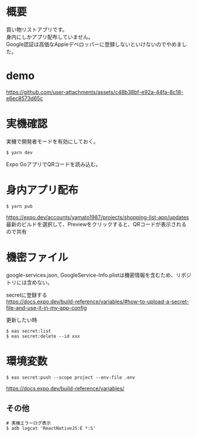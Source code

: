 # 概要

買い物リストアプリです。  
身内にしかアプリ配布していません。  
Google認証は高価なAppleデベロッパーに登録しないといけないのでやめました。

# demo

https://github.com/user-attachments/assets/c48b38bf-e92a-44fa-8c18-e6ec8573d65c

# 実機確認

実機で開発者モードを有効にしておく。

```shell
$ yarn dev
```

Expo GoアプリでQRコードを読み込む。

# 身内アプリ配布

```shell
$ yarn pub
```

https://expo.dev/accounts/yamato1987/projects/shopping-list-app/updates  
最新のビルドを選択して、Previewをクリックすると、QRコードが表示されるので共有

# 機密ファイル

google-services.json, GoogleService-Info.plistは機密情報を含むため、リポジトリには含めない。  

secretに登録する  
https://docs.expo.dev/build-reference/variables/#how-to-upload-a-secret-file-and-use-it-in-my-app-config

更新したい時

```shell
$ eas secret:list
$ eas secret:delete --id xxx
```

# 環境変数

```shell
$ eas secret:push --scope project --env-file .env
```

https://docs.expo.dev/build-reference/variables/

## その他

```shell
# 実機エラーログ表示
$ adb logcat 'ReactNativeJS:E *:S'
```
